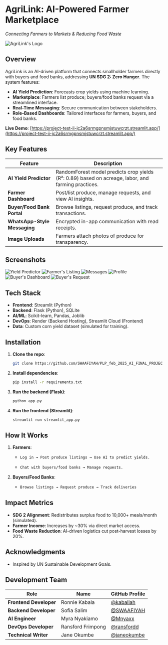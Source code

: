 # AgriLink: AI-Powered Farmer Marketplace  
*Connecting Farmers to Markets & Reducing Food Waste*  

![AgriLink's Logo](https://github.com/SWAAFIYAH/PLP_feb_2025_AI_FINAL_PROJECT_GROUP3/blob/main/logo.png?raw=true)  

## Overview  
AgriLink is an AI-driven platform that connects smallholder farmers directly with buyers and food banks, addressing **UN SDG 2: Zero Hunger**. The system features:  
- **AI Yield Prediction**: Forecasts crop yields using machine learning.  
- **Marketplace**: Farmers list produce; buyers/food banks request via a streamlined interface.  
- **Real-Time Messaging**: Secure communication between stakeholders.  
- **Role-Based Dashboards**: Tailored interfaces for farmers, buyers, and food banks.  

**Live Demo**: [https://project-test-ii-jc2a6srmgpnsmjstuwcrzt.streamlit.app/](https://project-test-ii-jc2a6srmgpnsmjstuwcrzt.streamlit.app/)  

## Key Features  
| Feature | Description |  
|---------|-------------|  
| **AI Yield Predictor** | RandomForest model predicts crop yields (R²: 0.89) based on acreage, labor, and farming practices. |  
| **Farmer Dashboard** | Post/list produce, manage requests, and view AI insights. |  
| **Buyer/Food Bank Portal** | Browse listings, request produce, and track transactions. |  
| **WhatsApp-Style Messaging** | Encrypted in-app communication with read receipts. |  
| **Image Uploads** | Farmers attach photos of produce for transparency. |  

## Screenshots  
![Yield Predictor](https://github.com/SWAAFIYAH/PLP_feb_2025_AI_FINAL_PROJECT_GROUP3/blob/main/screenshot_1.png?raw=true)
![Farmer's Listing](https://github.com/SWAAFIYAH/PLP_feb_2025_AI_FINAL_PROJECT_GROUP3/blob/main/screenshot_2.png?raw=true)
![Messages](https://github.com/SWAAFIYAH/PLP_feb_2025_AI_FINAL_PROJECT_GROUP3/blob/main/screenshot_3.png?raw=true)
![Profile](https://github.com/SWAAFIYAH/PLP_feb_2025_AI_FINAL_PROJECT_GROUP3/blob/main/screenshot_4.png?raw=true)
![Buyer's Dashboard](https://github.com/SWAAFIYAH/PLP_feb_2025_AI_FINAL_PROJECT_GROUP3/blob/main/screenshot_5.png?raw=true)
![Buyer's Request](https://github.com/SWAAFIYAH/PLP_feb_2025_AI_FINAL_PROJECT_GROUP3/blob/main/screenshot_6.png?raw=true)

## Tech Stack  
- **Frontend**: Streamlit (Python)  
- **Backend**: Flask (Python), SQLite  
- **AI/ML**: Scikit-learn, Pandas, Joblib  
- **DevOps**: Render (Backend Hosting), Streamlit Cloud (Frontend)  
- **Data**: Custom corn yield dataset (simulated for training).

## Installation  
1. **Clone the repo**:  
   ```bash  
   git clone https://github.com/SWAAFIYAH/PLP_feb_2025_AI_FINAL_PROJECT_GROUP3.git
   ```
2. **Install dependencies**:
   ```bash
   pip install -r requirements.txt
   ```
4. **Run the backend (Flask)**:
   ```bash
   python app.py
   ```
6. **Run the frontend (Streamlit)**:
   ```bash
   streamlit run streamlit_app.py
   ```

## How It Works
1. **Farmers**:
   - ```bash
     Log in → Post produce listings → Use AI to predict yields.
     ```
   - ```bash
     Chat with buyers/food banks → Manage requests.
     ```
2. **Buyers/Food Banks**:
   - ```bash
     Browse listings → Request produce → Track deliveries
     ```

## Impact Metrics
- **SDG 2 Alignment**: Redistributes surplus food to 10,000+ meals/month (simulated).
- **Farmer Income**: Increases by ~30% via direct market access.
- **Food Waste Reduction**: AI-driven logistics cut post-harvest losses by 20%.

## Acknowledgments
- Inspired by UN Sustainable Development Goals.  

## Development Team  
| Role | Name | GitHub Profile |  
|------|------|----------------|  
| **Frontend Developer** | Ronnie Kabala | [@kaballah](https://github.com/kaballah) |  
| **Backend Developer** | Sofia Salim | [@SWAAFIYAH](https://github.com/SWAAFIYAH) |  
| **AI Engineer** | Myra Nyakiamo | [@Mnyaxx](https://github.com/Mnyaxx) |  
| **DevOps Developer** | Ransford Frimpong | [@ransfordd](https://github.com/ransfordd) |  
| **Technical Writer** | Jane Okumbe | [@janeokumbe](https://github.com/janeokumbe) |  

